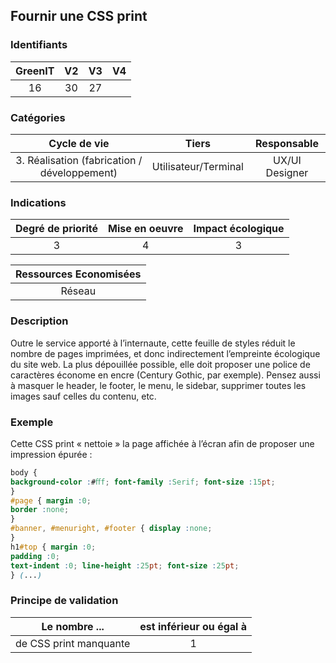 ## Fournir une CSS print

### Identifiants

| GreenIT |  V2  |  V3  |  V4  |
|:-------:|:----:|:----:|:----:|
|   16   | 30  | 27  |      |

### Catégories

| Cycle de vie |  Tiers  |  Responsable  |
|:---------:|:----:|:----:|
| 3. Réalisation (fabrication / développement) | Utilisateur/Terminal | UX/UI Designer |

### Indications

| Degré de priorité |      Mise en oeuvre       |  Impact écologique    |
|:-------------------:|:-------------------------:|:---------------------:|
| 3 | 4 | 3 |

|Ressources Economisées                                      |
|:----------------------------------------------------------:|
|  Réseau  |

### Description

Outre le service apporté à l’internaute, cette feuille de styles réduit le nombre de pages imprimées, 
et donc indirectement l’empreinte écologique du site web. La plus dépouillée possible, elle doit proposer une police
de caractères économe en encre (Century Gothic, par exemple). Pensez aussi à masquer le header, le footer, le menu, le sidebar,
supprimer toutes les images sauf celles du contenu, etc.

### Exemple

Cette CSS print « nettoie » la page affichée à l’écran afin de proposer une impression épurée :
```css
body {
background-color :#ﬀf; font-family :Serif; font-size :15pt;
}
#page { margin :0;
border :none;
}
#banner, #menuright, #footer { display :none;
}
h1#top { margin :0;
padding :0;
text-indent :0; line-height :25pt; font-size :25pt;
} (...)
```

### Principe de validation

| Le nombre ...     | est inférieur ou égal à   |  
|-------------------|:-------------------------:|
| de CSS print manquante  |  1 |

